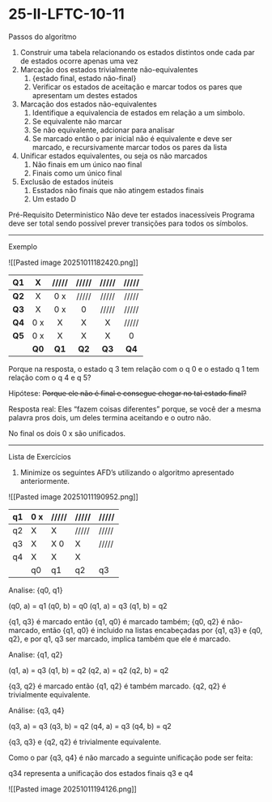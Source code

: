 # 25-II-LFTC-10-11

Passos do algoritmo

1. Construir uma tabela relacionando os estados distintos onde cada par de estados ocorre apenas uma vez
2. Marcação dos estados trivialmente não-equivalentes
	1. {estado final, estado não-final}
	2. Verificar os estados de aceitação e marcar todos os pares que apresentam um destes estados
3. Marcação dos estados não-equivalentes
	1. Identifique a equivalencia de estados em relação a um simbolo.
	2. Se equivalente não marcar
	3. Se não equivalente, adcionar para analisar
	4. Se marcado então o par inicial não é equivalente e deve ser marcado, e recursivamente marcar todos os pares da lista
4. Unificar estados equivalentes, ou seja os não marcados
	1. Não finais em um único nao final
	2. Finais como um único final
5. Exclusão de estados inúteis
	1. Esstados não finais que não atingem estados finais
	2. Um estado D

Pré-Requisito
Deterministico
Não deve ter estados inacessíveis
Programa deve ser total sendo possível prever transições para todos os símbolos.

---

Exemplo

![[Pasted image 20251011182420.png]]


|     Q1 |   X    | /////  | /////  | /////  | /////  |
| -----: | :----: | :----: | :----: | :----: | :----: |
| **Q2** |   X    |  0 x   | /////  | /////  | /////  |
| **Q3** |   X    |  0 x   |   0    | /////  | /////  |
| **Q4** |  0 x   |   X    |   X    |   X    | /////  |
| **Q5** |  0 x   |   X    |   X    |   X    |   0    |
|        | **Q0** | **Q1** | **Q2** | **Q3** | **Q4** |

Porque na resposta, o estado q 3 tem relação com o q 0 e o estado q 1 tem relação com o q 4 e q 5?

Hipótese: ~~Porque ele não é final e consegue chegar no tal estado final?~~

Resposta real: Eles “fazem coisas diferentes” porque, se você der a mesma palavra pros dois, um deles termina aceitando e o outro não.

No final os dois 0 x são unificados.

---

Lista de Exercícios

1. Minimize os seguintes AFD’s utilizando o algoritmo apresentado anteriormente.

![[Pasted image 20251011190952.png]]


| q1  | 0 x | ///// | ///// | ///// |
| --- | --- | ----- | ----- | ----- |
| q2  | X   | X     | ///// | ///// |
| q3  | X   | X 0   | X     | ///// |
| q4  | X   | X     | X     |       |
|     | q0  | q1    | q2    | q3    |

Analise: {q0, q1}

(q0, a) = q1
(q0, b) = q0
(q1, a) = q3
(q1, b) = q2

{q1, q3} é marcado então {q1, q0} é marcado também;
{q0, q2} é não-marcado, então {q1, q0} é incluido na listas encabeçadas por {q1, q3} e {q0, q2}, e por q1, q3 ser marcado, implica também que ele é marcado.

Analise: {q1, q2}

(q1, a) = q3
(q1, b) = q2
(q2, a) = q2
(q2, b) = q2

{q3, q2} é marcado então {q1, q2} é também marcado.
{q2, q2} é trivialmente equivalente.

Análise: {q3, q4}

(q3, a) = q3
(q3, b) = q2
(q4, a) = q3
(q4, b) = q2

{q3, q3} e {q2, q2} é trivialmente equivalente.

Como o par {q3, q4} é não marcado a seguinte unificação pode ser feita:

q34 representa a unificação dos estados finais q3 e q4

![[Pasted image 20251011194126.png]]